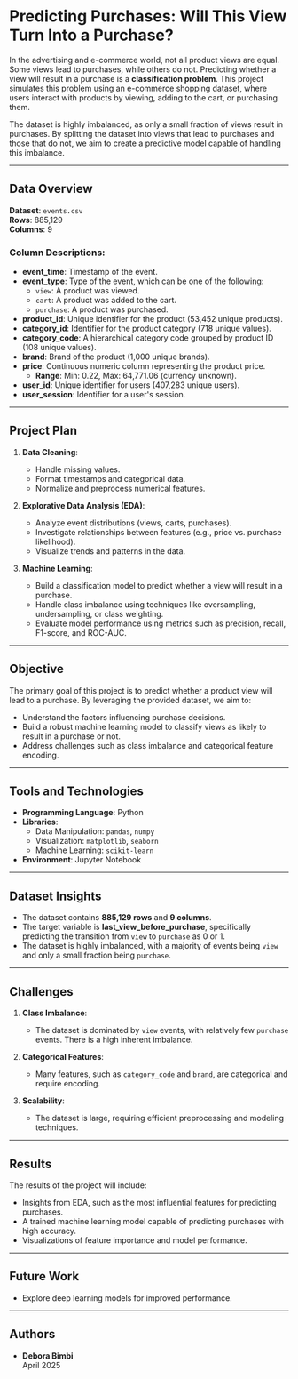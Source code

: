 # Predicting Purchases: Will This View Turn Into a Purchase?

In the advertising and e-commerce world, not all product views are equal. Some views lead to purchases, while others do not. Predicting whether a view will result in a purchase is a **classification problem**. This project simulates this problem using an e-commerce shopping dataset, where users interact with products by viewing, adding to the cart, or purchasing them.

The dataset is highly imbalanced, as only a small fraction of views result in purchases. By splitting the dataset into views that lead to purchases and those that do not, we aim to create a predictive model capable of handling this imbalance.

---

## Data Overview

**Dataset**: `events.csv`  
**Rows**: 885,129  
**Columns**: 9  

### Column Descriptions:
- **event_time**: Timestamp of the event.
- **event_type**: Type of the event, which can be one of the following:
  - `view`: A product was viewed.
  - `cart`: A product was added to the cart.
  - `purchase`: A product was purchased.
- **product_id**: Unique identifier for the product (53,452 unique products).
- **category_id**: Identifier for the product category (718 unique values).
- **category_code**: A hierarchical category code grouped by product ID (108 unique values).
- **brand**: Brand of the product (1,000 unique brands).
- **price**: Continuous numeric column representing the product price.  
  - **Range**: Min: 0.22, Max: 64,771.06 (currency unknown).
- **user_id**: Unique identifier for users (407,283 unique users).
- **user_session**: Identifier for a user's session.

---

## Project Plan

1. **Data Cleaning**:
   - Handle missing values.
   - Format timestamps and categorical data.
   - Normalize and preprocess numerical features.

2. **Explorative Data Analysis (EDA)**:
   - Analyze event distributions (views, carts, purchases).
   - Investigate relationships between features (e.g., price vs. purchase likelihood).
   - Visualize trends and patterns in the data.

3. **Machine Learning**:
   - Build a classification model to predict whether a view will result in a purchase.
   - Handle class imbalance using techniques like oversampling, undersampling, or class weighting.
   - Evaluate model performance using metrics such as precision, recall, F1-score, and ROC-AUC.

---

## Objective

The primary goal of this project is to predict whether a product view will lead to a purchase. By leveraging the provided dataset, we aim to:
- Understand the factors influencing purchase decisions.
- Build a robust machine learning model to classify views as likely to result in a purchase or not.
- Address challenges such as class imbalance and categorical feature encoding.

---

## Tools and Technologies

- **Programming Language**: Python
- **Libraries**:
  - Data Manipulation: `pandas`, `numpy`
  - Visualization: `matplotlib`, `seaborn`
  - Machine Learning: `scikit-learn`
- **Environment**: Jupyter Notebook

---

## Dataset Insights

- The dataset contains **885,129 rows** and **9 columns**.
- The target variable is **last_view_before_purchase**, specifically predicting the transition from `view` to `purchase` as 0 or 1.
- The dataset is highly imbalanced, with a majority of events being `view` and only a small fraction being `purchase`.

---

## Challenges

1. **Class Imbalance**:
   - The dataset is dominated by `view` events, with relatively few `purchase` events. There is a high inherent imbalance.

2. **Categorical Features**:
   - Many features, such as `category_code` and `brand`, are categorical and require encoding.

3. **Scalability**:
   - The dataset is large, requiring efficient preprocessing and modeling techniques.

---

## Results

The results of the project will include:
- Insights from EDA, such as the most influential features for predicting purchases.
- A trained machine learning model capable of predicting purchases with high accuracy.
- Visualizations of feature importance and model performance.

---

## Future Work

- Explore deep learning models for improved performance.

---

## Authors

- **Debora Bimbi**   
  April 2025